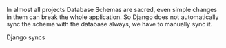 In almost all projects Database Schemas are sacred, even simple changes in them can break the whole application. So Django does not automatically sync the schema with the database always, we have to manually sync it.

Django syncs
